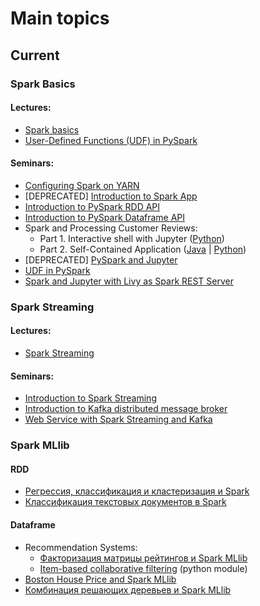 # Main topics

## Current

### Spark Basics

#### Lectures:
- [Spark basics](https://github.com/BigDataProcSystems/Lectures/blob/master/BigData_Spark.pdf)
- [User-Defined Functions (UDF) in PySpark](https://github.com/BigDataProcSystems/Lectures/blob/master/BigData_PySpark_UDF.pdf)

#### Seminars:
- [Configuring Spark on YARN](docs/spark_basics.md)
- [DEPRECATED] [Introduction to Spark App](https://nbviewer.jupyter.org/github/BigDataProcSystems/Spark_RDD/blob/master/spark_rdd_intro.ipynb)
- [Introduction to PySpark RDD API](https://nbviewer.jupyter.org/github/BigDataProcSystems/Spark_RDD/blob/master/spark_rdd_basics.ipynb)
- [Introduction to PySpark Dataframe API](https://nbviewer.jupyter.org/github/BigDataProcSystems/Spark_Dataframe/blob/master/spark_df_basics.ipynb)
- Spark and Processing Customer Reviews:
    - Part 1. Interactive shell with Jupyter ([Python](ttps://nbviewer.jupyter.org/github/BigDataProcSystems/Spark_RDD/blob/master/spark_rdd_reviews.ipynb))
    - Part 2. Self-Contained Application ([Java](docs/spark_wcount.md) | [Python](docs/spark_wcount_py.md))
- [DEPRECATED] [PySpark and Jupyter](https://nbviewer.jupyter.org/github/BigDataProcSystems/Spark_RDD/blob/master/spark_rdd_jupyter.ipynb)
- [UDF in PySpark](https://nbviewer.jupyter.org/github/BigDataProcSystems/Spark_Dataframe/blob/master/spark_udf.ipynb)
- [Spark and Jupyter with Livy as Spark REST Server](docs/spark_livy_jupyter.md)

### Spark Streaming

#### Lectures:

- [Spark Streaming](https://github.com/BigDataProcSystems/Lectures/blob/master/BigData_Spark_Streaming.pdf)

#### Seminars:

- [Introduction to Spark Streaming](docs/spark_streaming.md)
- [Introduction to Kafka distributed message broker](docs/kafka_basics.md)
- [Web Service with Spark Streaming and Kafka](docs/spark_streaming_service.md)

### Spark MLlib

#### RDD

- [Регрессия, классификация и кластеризация и Spark](https://nbviewer.jupyter.org/github/BigDataProcSystems/Spark_ML_RDD/blob/master/spark_rdd_ml_basics.ipynb)
- [Классификация текстовых документов в Spark](https://nbviewer.jupyter.org/github/BigDataProcSystems/Spark_ML_RDD/blob/master/spark_rdd_spam_classification.ipynb)

#### Dataframe

- Recommendation Systems:
    - [Факторизация матрицы рейтингов и Spark MLlib](https://nbviewer.jupyter.org/github/BigDataProcSystems/Spark_ML_Dataframe/blob/master/notebooks/spark_df_movie_recommendation.ipynb)
    - [Item-based collaborative filtering](https://github.com/BigDataProcSystems/Spark_ML_Dataframe/blob/master/lib/python/recommend/itemrecom.py) (python module)
- [Boston House Price and Spark MLlib](https://nbviewer.jupyter.org/github/BigDataProcSystems/Spark_ML_Dataframe/blob/master/notebooks/spark_df_price_regression_cv.ipynb)
- [Комбинация решающих деревьев и Spark MLlib](https://nbviewer.jupyter.org/github/BigDataProcSystems/Spark_ML_Dataframe/blob/master/notebooks/spark_df_purchase_tree.ipynb)